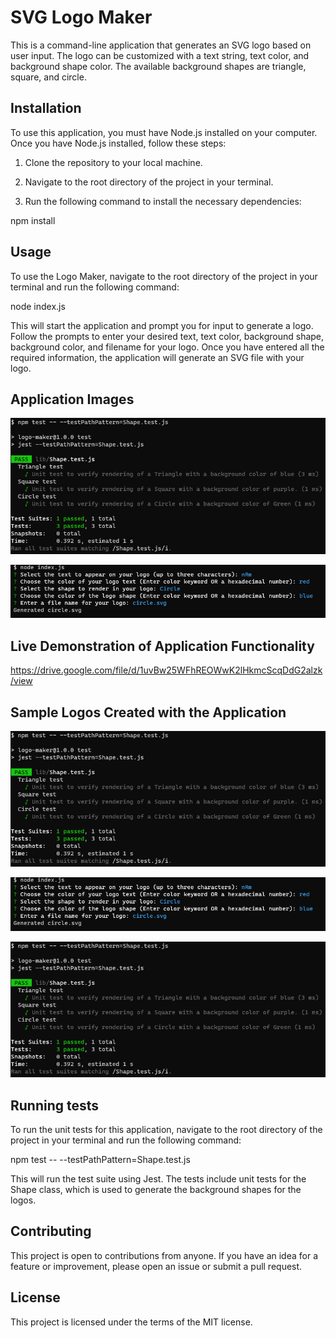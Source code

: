 # SVG Logo Maker

This is a command-line application that generates an SVG logo based on user input. The logo can be customized with a text string, text color, and background shape color. The available background shapes are triangle, square, and circle.


## Installation

To use this application, you must have Node.js installed on your computer. Once you have Node.js installed, follow these steps:

1.  Clone the repository to your local machine.

2.  Navigate to the root directory of the project in your terminal.

3.  Run the following command to install the necessary dependencies:

npm install


## Usage

To use the Logo Maker, navigate to the root directory of the project in your terminal and run the following command:

node index.js

This will start the application and prompt you for input to generate a logo. Follow the prompts to enter your desired text, text color, background shape, background color, and filename for your logo. Once you have entered all the required information, the application will generate an SVG file with your logo.

## Application Images

![alt Image of the application](https://github.com/mmoghal/logo-maker/blob/main/assets/images/Shape.test.js.png)


![alt Image of the application](https://github.com/mmoghal/logo-maker/blob/main/assets/images/circle.svg.png)

## Live Demonstration of Application Functionality

https://drive.google.com/file/d/1uvBw25WFhREOWwK2lHkmcScqDdG2alzk/view


## Sample Logos Created with the Application

![alt Image of the application](https://github.com/mmoghal/logo-maker/blob/main/assets/images/Shape.test.js.png)


![alt Image of the application](https://github.com/mmoghal/logo-maker/blob/main/assets/images/circle.svg.png)

![alt Image of the application](https://github.com/mmoghal/logo-maker/blob/main/assets/images/Shape.test.js.png)


## Running tests

To run the unit tests for this application, navigate to the root directory of the project in your terminal and run the following command:

npm test -- --testPathPattern=Shape.test.js

This will run the test suite using Jest. The tests include unit tests for the Shape class, which is used to generate the background shapes for the logos.

## Contributing

This project is open to contributions from anyone. If you have an idea for a feature or improvement, please open an issue or submit a pull request.


## License

This project is licensed under the terms of the MIT license.




